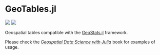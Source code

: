 # GeoTables.jl

[![][build-img]][build-url] [![][codecov-img]][codecov-url]

Geospatial tables compatible with the [GeoStats.jl](https://github.com/JuliaEarth/GeoStats.jl) framework.

Please check the [*Geospatial Data Science with Julia*](https://juliaearth.github.io/geospatial-data-science-with-julia)
book for examples of usage.

[build-img]: https://img.shields.io/github/actions/workflow/status/JuliaEarth/GeoTables.jl/CI.yml?branch=master&style=flat-square
[build-url]: https://github.com/JuliaEarth/GeoTables.jl/actions

[codecov-img]: https://img.shields.io/codecov/c/github/JuliaEarth/GeoTables.jl?style=flat-square
[codecov-url]: https://codecov.io/gh/JuliaEarth/GeoTables.jl
